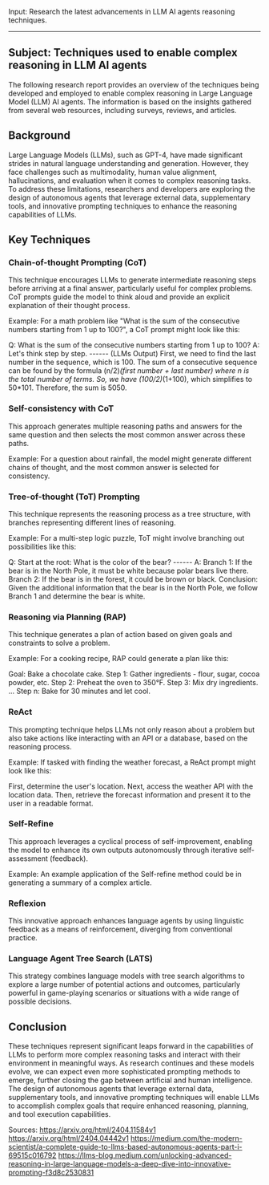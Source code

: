Input: Research the latest advancements in LLM AI agents reasoning techniques.

---
Subject: Techniques used to enable complex reasoning in LLM AI agents
---

The following research report provides an overview of the techniques being developed and employed to enable complex reasoning in Large Language Model (LLM) AI agents. The information is based on the insights gathered from several web resources, including surveys, reviews, and articles.

## Background

Large Language Models (LLMs), such as GPT-4, have made significant strides in natural language understanding and generation. However, they face challenges such as multimodality, human value alignment, hallucinations, and evaluation when it comes to complex reasoning tasks. To address these limitations, researchers and developers are exploring the design of autonomous agents that leverage external data, supplementary tools, and innovative prompting techniques to enhance the reasoning capabilities of LLMs.

## Key Techniques

### Chain-of-thought Prompting (CoT)

This technique encourages LLMs to generate intermediate reasoning steps before arriving at a final answer, particularly useful for complex problems. CoT prompts guide the model to think aloud and provide an explicit explanation of their thought process.

Example: For a math problem like "What is the sum of the consecutive numbers starting from 1 up to 100?", a CoT prompt might look like this:

Q: What is the sum of the consecutive numbers starting from 1 up to 100?
A: Let's think step by step.
------ (LLMs Output)
First, we need to find the last number in the sequence, which is 100.
The sum of a consecutive sequence can be found by the formula (n/2)*(first number + last number) where n is the total number of terms.
So, we have (100/2)*(1+100), which simplifies to 50*101.
Therefore, the sum is 5050.

### Self-consistency with CoT

This approach generates multiple reasoning paths and answers for the same question and then selects the most common answer across these paths.

Example: For a question about rainfall, the model might generate different chains of thought, and the most common answer is selected for consistency.

### Tree-of-thought (ToT) Prompting

This technique represents the reasoning process as a tree structure, with branches representing different lines of reasoning.

Example: For a multi-step logic puzzle, ToT might involve branching out possibilities like this:

Q: Start at the root: What is the color of the bear?
------ A: Branch 1: If the bear is in the North Pole, it must be white because polar bears live there.
Branch 2: If the bear is in the forest, it could be brown or black.
Conclusion: Given the additional information that the bear is in the North Pole, we follow Branch 1 and determine the bear is white.

### Reasoning via Planning (RAP)

This technique generates a plan of action based on given goals and constraints to solve a problem.

Example: For a cooking recipe, RAP could generate a plan like this:

Goal: Bake a chocolate cake.
Step 1: Gather ingredients - flour, sugar, cocoa powder, etc.
Step 2: Preheat the oven to 350°F.
Step 3: Mix dry ingredients.
...
Step n: Bake for 30 minutes and let cool.

### ReAct

This prompting technique helps LLMs not only reason about a problem but also take actions like interacting with an API or a database, based on the reasoning process.

Example: If tasked with finding the weather forecast, a ReAct prompt might look like this:

First, determine the user's location.
Next, access the weather API with the location data.
Then, retrieve the forecast information and present it to the user in a readable format.

### Self-Refine

This approach leverages a cyclical process of self-improvement, enabling the model to enhance its own outputs autonomously through iterative self-assessment (feedback).

Example: An example application of the Self-refine method could be in generating a summary of a complex article.

### Reflexion

This innovative approach enhances language agents by using linguistic feedback as a means of reinforcement, diverging from conventional practice.

### Language Agent Tree Search (LATS)

This strategy combines language models with tree search algorithms to explore a large number of potential actions and outcomes, particularly powerful in game-playing scenarios or situations with a wide range of possible decisions.

## Conclusion

These techniques represent significant leaps forward in the capabilities of LLMs to perform more complex reasoning tasks and interact with their environment in meaningful ways. As research continues and these models evolve, we can expect even more sophisticated prompting methods to emerge, further closing the gap between artificial and human intelligence. The design of autonomous agents that leverage external data, supplementary tools, and innovative prompting techniques will enable LLMs to accomplish complex goals that require enhanced reasoning, planning, and tool execution capabilities.

Sources:
https://arxiv.org/html/2404.11584v1
https://arxiv.org/html/2404.04442v1
https://medium.com/the-modern-scientist/a-complete-guide-to-llms-based-autonomous-agents-part-i-69515c016792
https://llms-blog.medium.com/unlocking-advanced-reasoning-in-large-language-models-a-deep-dive-into-innovative-prompting-f3d8c2530831